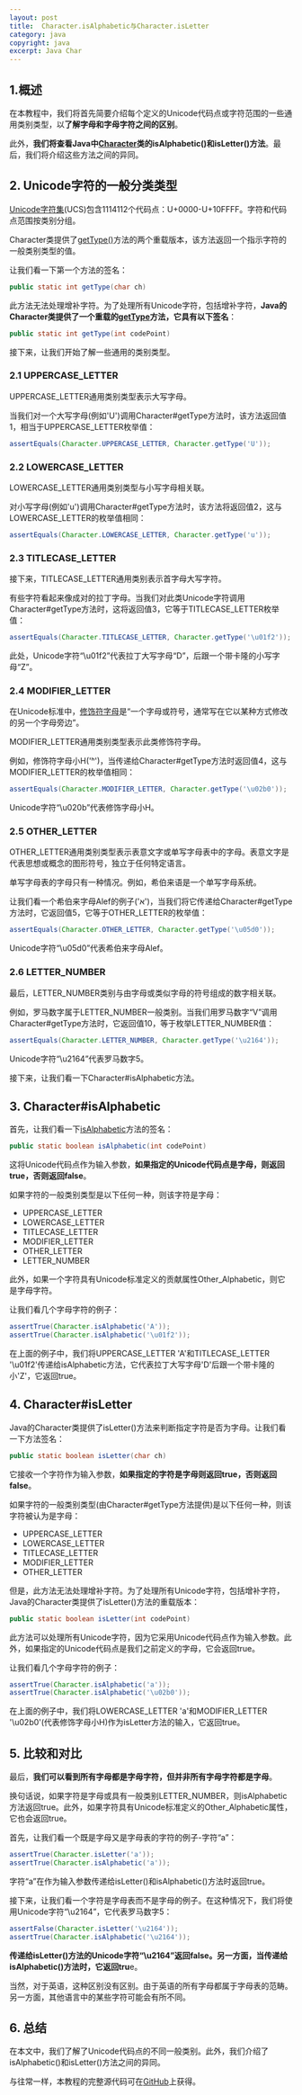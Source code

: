 ```yaml
---
layout: post
title:  Character.isAlphabetic与Character.isLetter
category: java
copyright: java
excerpt: Java Char
---
```


## 1.概述

在本教程中，我们将首先简要介绍每个定义的Unicode代码点或字符范围的一些通用类别类型，以**了解字母和字母字符之间的区别**。

此外，**我们将查看Java中[Character](https://docs.oracle.com/en/java/javase/11/docs/api/java.base/java/lang/Character.html)类的isAlphabetic()和isLetter()方法**。最后，我们将介绍这些方法之间的异同。

## 2. Unicode字符的一般分类类型

[Unicode字符集](https://en.wikipedia.org/wiki/List_of_Unicode_characters)(UCS)包含1114112个代码点：U+0000-U+10FFFF。字符和代码点范围按类别分组。

Character类提供了[getType()](https://docs.oracle.com/en/java/javase/11/docs/api/java.base/java/lang/Character.html#getType(char))方法的两个重载版本，该方法返回一个指示字符的一般类别类型的值。

让我们看一下第一个方法的签名：

```java
public static int getType(char ch)
```

此方法无法处理增补字符。为了处理所有Unicode字符，包括增补字符，**Java的Character类提供了一个重载的[getType](https://docs.oracle.com/en/java/javase/11/docs/api/java.base/java/lang/Character.html#getType(int))方法，它具有以下签名**：

```java
public static int getType(int codePoint)
```

接下来，让我们开始了解一些通用的类别类型。

### 2.1 UPPERCASE_LETTER

UPPERCASE_LETTER通用类别类型表示大写字母。

当我们对一个大写字母(例如'U')调用Character#getType方法时，该方法返回值1，相当于UPPERCASE_LETTER枚举值：

```java
assertEquals(Character.UPPERCASE_LETTER, Character.getType('U'));
```

### 2.2 LOWERCASE_LETTER

LOWERCASE_LETTER通用类别类型与小写字母相关联。

对小写字母(例如'u')调用Character#getType方法时，该方法将返回值2，这与LOWERCASE_LETTER的枚举值相同：

```java
assertEquals(Character.LOWERCASE_LETTER, Character.getType('u'));
```

### 2.3 TITLECASE_LETTER

接下来，TITLECASE_LETTER通用类别表示首字母大写字符。

有些字符看起来像成对的拉丁字母。当我们对此类Unicode字符调用Character#getType方法时，这将返回值3，它等于TITLECASE_LETTER枚举值：

```java
assertEquals(Character.TITLECASE_LETTER, Character.getType('\u01f2'));
```

此处，Unicode字符“\u01f2”代表拉丁大写字母“D”，后跟一个带卡隆的小写字母“Z”。

### 2.4 MODIFIER_LETTER

在Unicode标准中，[修饰符字母](https://en.wikipedia.org/wiki/Modifier_letter)是“一个字母或符号，通常写在它以某种方式修改的另一个字母旁边”。

MODIFIER_LETTER通用类别类型表示此类修饰符字母。

例如，修饰符字母小H('ʰ')，当传递给Character#getType方法时返回值4，这与MODIFIER_LETTER的枚举值相同：

```java
assertEquals(Character.MODIFIER_LETTER, Character.getType('\u02b0'));
```

Unicode字符“\u020b”代表修饰字母小H。

### 2.5 OTHER_LETTER

OTHER_LETTER通用类别类型表示表意文字或单写字母表中的字母。表意文字是代表思想或概念的图形符号，独立于任何特定语言。

单写字母表的字母只有一种情况。例如，希伯来语是一个单写字母系统。

让我们看一个希伯来字母Alef的例子('א')，当我们将它传递给Character#getType方法时，它返回值5，它等于OTHER_LETTER的枚举值：

```java
assertEquals(Character.OTHER_LETTER, Character.getType('\u05d0'));
```

Unicode字符“\u05d0”代表希伯来字母Alef。

### 2.6 LETTER_NUMBER

最后，LETTER_NUMBER类别与由字母或类似字母的符号组成的数字相关联。

例如，罗马数字属于LETTER_NUMBER一般类别。当我们用罗马数字“Ⅴ”调用Character#getType方法时，它返回值10，等于枚举LETTER_NUMBER值：

```java
assertEquals(Character.LETTER_NUMBER, Character.getType('\u2164'));
```

Unicode字符“\u2164”代表罗马数字5。

接下来，让我们看一下Character#isAlphabetic方法。

## 3. Character#isAlphabetic

首先，让我们看一下[isAlphabetic](https://docs.oracle.com/en/java/javase/11/docs/api/java.base/java/lang/Character.html#isAlphabetic(int))方法的签名：

```java
public static boolean isAlphabetic(int codePoint)
```

这将Unicode代码点作为输入参数，**如果指定的Unicode代码点是字母，则返回true，否则返回false**。

如果字符的一般类别类型是以下任何一种，则该字符是字母：

-   UPPERCASE_LETTER
-   LOWERCASE_LETTER
-   TITLECASE_LETTER
-   MODIFIER_LETTER
-   OTHER_LETTER
-   LETTER_NUMBER

此外，如果一个字符具有Unicode标准定义的贡献属性Other_Alphabetic，则它是字母字符。

让我们看几个字母字符的例子：

```java
assertTrue(Character.isAlphabetic('A'));
assertTrue(Character.isAlphabetic('\u01f2'));
```

在上面的例子中，我们将UPPERCASE_LETTER 'A'和TITLECASE_LETTER '\u01f2'传递给isAlphabetic方法，它代表拉丁大写字母'D'后跟一个带卡隆的小'Z'，它返回true。

## 4. Character#isLetter

Java的Character类提供了isLetter()方法来判断指定字符是否为字母。让我们看一下方法签名：

```java
public static boolean isLetter(char ch)
```

它接收一个字符作为输入参数，**如果指定的字符是字母则返回true，否则返回false**。

如果字符的一般类别类型(由Character#getType方法提供)是以下任何一种，则该字符被认为是字母：

-   UPPERCASE_LETTER
-   LOWERCASE_LETTER
-   TITLECASE_LETTER
-   MODIFIER_LETTER
-   OTHER_LETTER

但是，此方法无法处理增补字符。为了处理所有Unicode字符，包括增补字符，Java的Character类提供了isLetter()方法的重载版本：

```java
public static boolean isLetter(int codePoint)
```

此方法可以处理所有Unicode字符，因为它采用Unicode代码点作为输入参数。此外，如果指定的Unicode代码点是我们之前定义的字母，它会返回true。

让我们看几个字母字符的例子：

```java
assertTrue(Character.isAlphabetic('a'));
assertTrue(Character.isAlphabetic('\u02b0'));
```

在上面的例子中，我们将LOWERCASE_LETTER 'a'和MODIFIER_LETTER '\u02b0'(代表修饰字母小H)作为isLetter方法的输入，它返回true。

## 5. 比较和对比

最后，**我们可以看到所有字母都是字母字符，但并非所有字母字符都是字母**。

换句话说，如果字符是字母或具有一般类别LETTER_NUMBER，则isAlphabetic方法返回true。此外，如果字符具有Unicode标准定义的Other_Alphabetic属性，它也会返回true。

首先，让我们看一个既是字母又是字母表的字符的例子-字符“a”：

```java
assertTrue(Character.isLetter('a')); 
assertTrue(Character.isAlphabetic('a'));
```

字符“a”在作为输入参数传递给isLetter()和isAlphabetic()方法时返回true。

接下来，让我们看一个字符是字母表而不是字母的例子。在这种情况下，我们将使用Unicode字符“\u2164”，它代表罗马数字5：

```java
assertFalse(Character.isLetter('\u2164'));
assertTrue(Character.isAlphabetic('\u2164'));
```

**传递给isLetter()方法的Unicode字符“\u2164”返回false。另一方面，当传递给isAlphabetic()方法时，它返回tru**e。

当然，对于英语，这种区别没有区别。由于英语的所有字母都属于字母表的范畴。另一方面，其他语言中的某些字符可能会有所不同。

## 6. 总结

在本文中，我们了解了Unicode代码点的不同一般类别。此外，我们介绍了isAlphabetic()和isLetter()方法之间的异同。

与往常一样，本教程的完整源代码可在[GitHub](https://github.com/tuyucheng7/taketoday-tutorial4j/tree/master/java-core-modules/java-char)上获得。